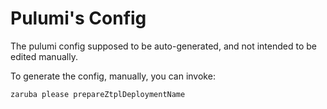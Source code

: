# Pulumi's Config

The pulumi config supposed to be auto-generated, and not intended to be edited manually.

To generate the config, manually, you can invoke:

```bash
zaruba please prepareZtplDeploymentName
```